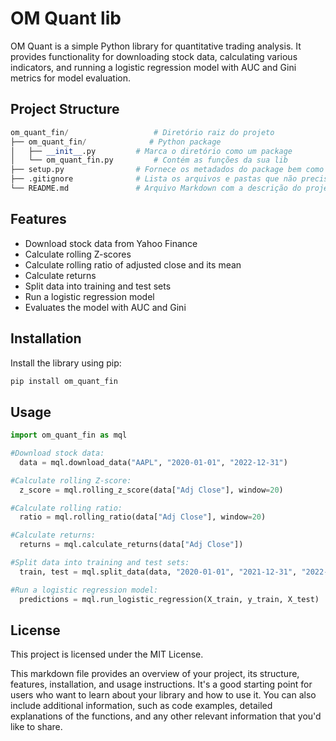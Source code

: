 # OM Quant lib

OM Quant is a simple Python library for quantitative trading analysis. It provides functionality for downloading stock data, calculating various indicators, and running a logistic regression model with AUC and Gini metrics for model evaluation.

## Project Structure

```python
om_quant_fin/                   # Diretório raiz do projeto
├── om_quant_fin/              # Python package
│   ├── __init__.py         # Marca o diretório como um package
│   └── om_quant_fin.py         # Contém as funções da sua lib
├── setup.py                # Fornece os metadados do package bem como suas dependências
├── .gitignore              # Lista os arquivos e pastas que não precisam ser registradas no git
└── README.md               # Arquivo Markdown com a descrição do projeto, exemplos e outras informações
```

## Features

- Download stock data from Yahoo Finance
- Calculate rolling Z-scores
- Calculate rolling ratio of adjusted close and its mean
- Calculate returns
- Split data into training and test sets
- Run a logistic regression model
- Evaluates the model with AUC and Gini

## Installation

Install the library using pip:

```python
pip install om_quant_fin
```

## Usage

```python
import om_quant_fin as mql

#Download stock data:
  data = mql.download_data("AAPL", "2020-01-01", "2022-12-31")

#Calculate rolling Z-score:
  z_score = mql.rolling_z_score(data["Adj Close"], window=20)

#Calculate rolling ratio:
  ratio = mql.rolling_ratio(data["Adj Close"], window=20)

#Calculate returns:
  returns = mql.calculate_returns(data["Adj Close"])

#Split data into training and test sets:
  train, test = mql.split_data(data, "2020-01-01", "2021-12-31", "2022-01-01", "2022-12-31")

#Run a logistic regression model:
  predictions = mql.run_logistic_regression(X_train, y_train, X_test)

```
## License

This project is licensed under the MIT License.

This markdown file provides an overview of your project, its structure, features, installation, and usage instructions. It's a good starting point for users who want to learn about your library and how to use it. You can also include additional information, such as code examples, detailed explanations of the functions, and any other relevant information that you'd like to share.
